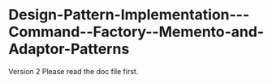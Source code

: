 Design-Pattern-Implementation---Command--Factory--Memento-and-Adaptor-Patterns
==============================================================================

Version 2
Please read the doc file first.
